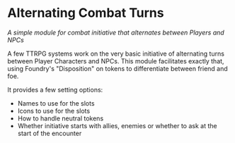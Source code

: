 # Alternating Combat Turns

_A simple module for combat initiative that alternates between Players and NPCs_

A few TTRPG systems work on the very basic initiative of alternating turns
between Player Characters and NPCs. This module facilitates exactly that, using
Foundry's "Disposition" on tokens to differentiate between friend and foe.

It provides a few setting options:

- Names to use for the slots
- Icons to use for the slots
- How to handle neutral tokens
- Whether initiative starts with allies, enemies or whether to ask at the start of the encounter
